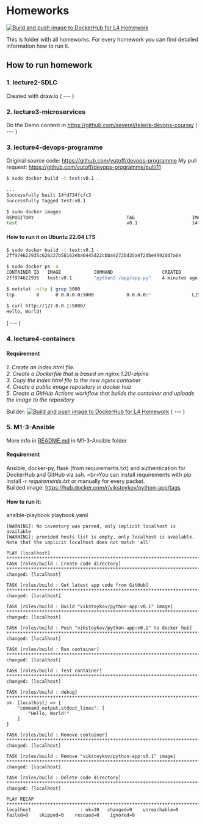 # Homeworks
[![Build and push image to DockerHub for L4 Homework](https://github.com/VikStoykov/DevOps-Upskill-23/actions/workflows/build_and_push_l4.yml/badge.svg)](https://github.com/VikStoykov/DevOps-Upskill-23/actions/workflows/build_and_push_l4.yml)

This is folder with all homeworks. For every homework you can find detailed information how to run it.

## How to run homework
### 1. lecture2-SDLC
Created with draw.io
( --- )

### 2. lecture3-microservices
Do the Demo content in https://github.com/severel/telerik-devops-course/
( --- )

### 3. lecture4-devops-programme
Original source code: https://github.com/vutoff/devops-programme
My pull request: https://github.com/vutoff/devops-programme/pull/11

```bash
$ sudo docker build -t test:v0.1 .

...
Successfully built 14fd734fcfc3
Successfully tagged test:v0.1

$ sudo docker images
REPOSITORY                                  TAG                     IMAGE ID       CREATED         SIZE
test                                        v0.1                    14fd734fcfc3   5 minutes ago   476MB
```

#### How to run it on Ubuntu 22.04 LTS
```bash
$ sudo docker build -t test:v0.1 .
2ff974622935c628227b58162eba6445d22cbba9272bd35a4f2dbe4992dd7a6e

$ sudo docker ps -a
CONTAINER ID   IMAGE            COMMAND                  CREATED         STATUS                       PORTS                                       NAMES
2ff974622935   test:v0.1        "python3 /app/app.py"    4 minutes ago   Up 4 minutes                 0.0.0.0:5000->5000/tcp, :::5000->5000/tcp   nifty_bose

$ netstat -nltp | grep 5000
tcp        0      0 0.0.0.0:5000            0.0.0.0:*               LISTEN      -

$ curl http://127.0.0.1:5000/
Hello, World!
```
( --- )

### 4. lecture4-containers
#### Requirement
_1. Create an index.html file._<br />
_2. Create a Dockerfile that is based on nginx:1.20-alpine_<br />
_3. Copy the index.html file to the new nginx container_<br />
_4. Create a public image repository in docker hub_<br />
_5. Create a GitHub Actions workflow that builds the container and uploads the image to the repository_

Builder: [![Build and push image to DockerHub for L4 Homework](https://github.com/VikStoykov/DevOps-Upskill-23/actions/workflows/build_and_push_l4.yml/badge.svg)](https://github.com/VikStoykov/DevOps-Upskill-23/actions/workflows/build_and_push_l4.yml)
( --- )

### 5. M1-3-Ansible
More info in [README.md](https://github.com/VikStoykov/DevOps-Upskill-23/tree/main/homeworks/M1-3-Ansible) in M1-3-Ansible folder

#### Requirement
Ansible, docker-py, flask (from requirements.txt) and authentication for DockerHub and GitHub via ssh. <br\>You can install requirements with pip install -r <i>requirements.txt</i> or manually for every packet.<br/>Builded image: https://hub.docker.com/r/vikstoykov/python-app/tags

#### How to run it:
ansible-playbook playbook.yaml
```
[WARNING]: No inventory was parsed, only implicit localhost is available
[WARNING]: provided hosts list is empty, only localhost is available. Note that the implicit localhost does not match 'all'

PLAY [localhost] ********************************************************************************************************************************
TASK [roles/build : Create code directory] ******************************************************************************************************
changed: [localhost]

TASK [roles/build : Get latest app code from GitHub] ********************************************************************************************
changed: [localhost]

TASK [roles/build : Build "vikstoykov/python-app:v0.1" image] ***********************************************************************************
changed: [localhost]

TASK [roles/build : Push "vikstoykov/python-app:v0.1" to docker hub] ****************************************************************************
changed: [localhost]

TASK [roles/build : Run container] **************************************************************************************************************
changed: [localhost]

TASK [roles/build : Test container] *************************************************************************************************************
changed: [localhost]

TASK [roles/build : debug] **********************************************************************************************************************
ok: [localhost] => {
    "command_output.stdout_lines": [
        "Hello, World!"
    ]
}

TASK [roles/build : Remove container] ***********************************************************************************************************
changed: [localhost]

TASK [roles/build : Remove "vikstoykov/python-app:v0.1" image] **********************************************************************************
changed: [localhost]

TASK [roles/build : Delete code directory] ******************************************************************************************************
changed: [localhost]

PLAY RECAP **************************************************************************************************************************************
localhost                  : ok=10   changed=9    unreachable=0    failed=0    skipped=0    rescued=0    ignored=0   
```